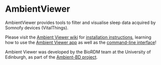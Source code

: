 # AmbientViewer

AmbientViewer provides tools to filter and visualise sleep data acquired by Somnofy devices (VitalThings).

Please visit the [Ambient Viewer wiki](https://github.com/chronopsychiatry/AmbientViewer/wiki) for [installation instructions](https://github.com/chronopsychiatry/AmbientViewer/wiki/Installation), learning how to use the [Ambient Viewer app](https://github.com/chronopsychiatry/AmbientViewer/wiki/Getting-started) as well as the [command-line interface](https://github.com/chronopsychiatry/AmbientViewer/wiki/Loading-data)!

Ambient Viewer was developed by the BioRDM team at the University of Edinburgh, as part of the [Ambient-BD project](https://www.ambientbd.com/).
